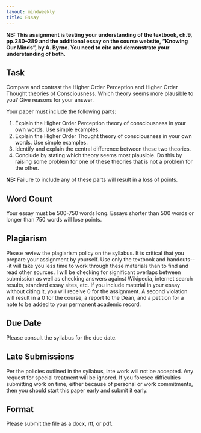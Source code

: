 ```yaml
---
layout: mindweekly
title: Essay
---
```

**NB: This assignment is testing your understanding of the textbook, ch.9, pp.280–289  and the additional essay on the course website, “Knowing Our Minds”, by A. Byrne. You need to cite and demonstrate your understanding of both.**

## Task

Compare and contrast the Higher Order Perception and Higher Order Thought theories of Consciousness. Which theory seems more plausible to you? Give reasons for your answer. 

Your paper must include the following parts:     

1. Explain the Higher Order Perception theory of consciousness in your own words. Use simple examples. 
2. Explain the Higher Order Thought theory of consciousness in your own words. Use simple examples. 
3. Identify and explain the central difference between these two theories. 
4. Conclude by stating which theory seems most plausible. Do this by raising some problem for one of these theories that is not a problem for the other.
	   

**NB:** Failure to include any of these parts will result in a loss of points. 


## Word Count

Your essay must be 500-750 words long. Essays shorter than 500 words or longer than 750 words will lose points.

## Plagiarism

Please review the plagiarism policy on the syllabus. It is critical that you prepare your assignment by yourself. Use only the textbook and handouts---it will take you less time to work through these materials than to find and read other sources. I will be checking for significant overlaps between submission as well as checking answers against Wikipedia, internet search results, standard essay sites, etc. If you include material in your essay without citing it, you will receive 0 for the assignment. A second violation will result in a 0 for the course, a report to the Dean, and a petition for a note to be added to your permanent academic record. 

## Due Date
Please consult the syllabus for the due date.

## Late Submissions

Per the policies outlined in the syllabus, late work will not be accepted. Any request for special treatment will be ignored. If you foresee difficulties submitting work on time, either because of personal or work commitments, then you should start this paper early and submit it early. 

## Format
Please submit the file as a docx, rtf, or pdf. 










